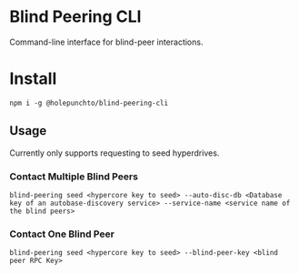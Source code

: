 # Blind Peering CLI

Command-line interface for blind-peer interactions.

# Install

```
npm i -g @holepunchto/blind-peering-cli
```

## Usage

Currently only supports requesting to seed hyperdrives.

### Contact Multiple Blind Peers

```
blind-peering seed <hypercore key to seed> --auto-disc-db <Database key of an autobase-discovery service> --service-name <service name of the blind peers>
```

### Contact One Blind Peer

```
blind-peering seed <hypercore key to seed> --blind-peer-key <blind peer RPC Key>
```
